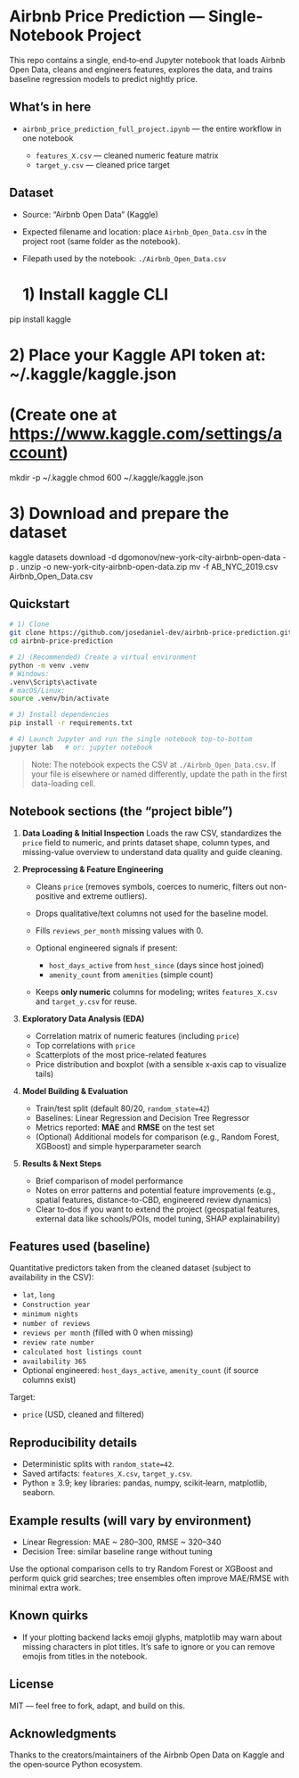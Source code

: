 # Airbnb Price Prediction — Single-Notebook Project

This repo contains a single, end‑to‑end Jupyter notebook that loads Airbnb Open Data, cleans and engineers features, explores the data, and trains baseline regression models to predict nightly price.

## What’s in here

* `airbnb_price_prediction_full_project.ipynb` — the entire workflow in one notebook

  * `features_X.csv` — cleaned numeric feature matrix
  * `target_y.csv` — cleaned price target

## Dataset

* Source: “Airbnb Open Data” (Kaggle)
* Expected filename and location: place `Airbnb_Open_Data.csv` in the project root (same folder as the notebook).
* Filepath used by the notebook: `./Airbnb_Open_Data.csv`

  # 1) Install kaggle CLI
pip install kaggle

# 2) Place your Kaggle API token at: ~/.kaggle/kaggle.json
#    (Create one at https://www.kaggle.com/settings/account)
mkdir -p ~/.kaggle
chmod 600 ~/.kaggle/kaggle.json

# 3) Download and prepare the dataset
kaggle datasets download -d dgomonov/new-york-city-airbnb-open-data -p .
unzip -o new-york-city-airbnb-open-data.zip
mv -f AB_NYC_2019.csv Airbnb_Open_Data.csv


## Quickstart

```bash
# 1) Clone
git clone https://github.com/josedaniel-dev/airbnb-price-prediction.git
cd airbnb-price-prediction

# 2) (Recommended) Create a virtual environment
python -m venv .venv
# Windows:
.venv\Scripts\activate
# macOS/Linux:
source .venv/bin/activate

# 3) Install dependencies
pip install -r requirements.txt

# 4) Launch Jupyter and run the single notebook top-to-bottom
jupyter lab   # or: jupyter notebook
```

> Note: The notebook expects the CSV at `./Airbnb_Open_Data.csv`. If your file is elsewhere or named differently, update the path in the first data-loading cell.

## Notebook sections (the “project bible”)

1. **Data Loading & Initial Inspection**
   Loads the raw CSV, standardizes the `price` field to numeric, and prints dataset shape, column types, and missing-value overview to understand data quality and guide cleaning.

2. **Preprocessing & Feature Engineering**

   * Cleans `price` (removes symbols, coerces to numeric, filters out non-positive and extreme outliers).
   * Drops qualitative/text columns not used for the baseline model.
   * Fills `reviews_per_month` missing values with 0.
   * Optional engineered signals if present:

     * `host_days_active` from `host_since` (days since host joined)
     * `amenity_count` from `amenities` (simple count)
   * Keeps **only numeric** columns for modeling; writes `features_X.csv` and `target_y.csv` for reuse.

3. **Exploratory Data Analysis (EDA)**

   * Correlation matrix of numeric features (including `price`)
   * Top correlations with `price`
   * Scatterplots of the most price-related features
   * Price distribution and boxplot (with a sensible x‑axis cap to visualize tails)

4. **Model Building & Evaluation**

   * Train/test split (default 80/20, `random_state=42`)
   * Baselines: Linear Regression and Decision Tree Regressor
   * Metrics reported: **MAE** and **RMSE** on the test set
   * (Optional) Additional models for comparison (e.g., Random Forest, XGBoost) and simple hyperparameter search

5. **Results & Next Steps**

   * Brief comparison of model performance
   * Notes on error patterns and potential feature improvements (e.g., spatial features, distance-to-CBD, engineered review dynamics)
   * Clear to‑dos if you want to extend the project (geospatial features, external data like schools/POIs, model tuning, SHAP explainability)

## Features used (baseline)

Quantitative predictors taken from the cleaned dataset (subject to availability in the CSV):

* `lat`, `long`
* `Construction year`
* `minimum nights`
* `number of reviews`
* `reviews per month` (filled with 0 when missing)
* `review rate number`
* `calculated host listings count`
* `availability 365`
* Optional engineered: `host_days_active`, `amenity_count` (if source columns exist)

Target:

* `price` (USD, cleaned and filtered)

## Reproducibility details

* Deterministic splits with `random_state=42`.
* Saved artifacts: `features_X.csv`, `target_y.csv`.
* Python ≥ 3.9; key libraries: pandas, numpy, scikit‑learn, matplotlib, seaborn.

## Example results (will vary by environment)

* Linear Regression: MAE \~ 280–300, RMSE \~ 320–340
* Decision Tree: similar baseline range without tuning

Use the optional comparison cells to try Random Forest or XGBoost and perform quick grid searches; tree ensembles often improve MAE/RMSE with minimal extra work.

## Known quirks

* If your plotting backend lacks emoji glyphs, matplotlib may warn about missing characters in plot titles. It’s safe to ignore or you can remove emojis from titles in the notebook.

## License

MIT — feel free to fork, adapt, and build on this.

## Acknowledgments

Thanks to the creators/maintainers of the Airbnb Open Data on Kaggle and the open‑source Python ecosystem.
